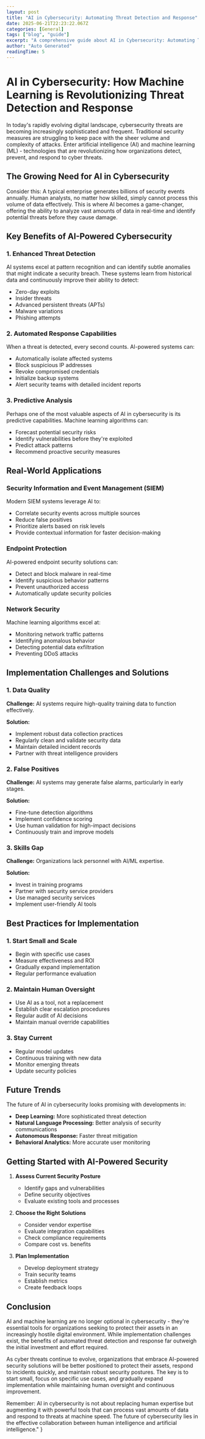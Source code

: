 ```yaml
---
layout: post
title: "AI in Cybersecurity: Automating Threat Detection and Response"
date: 2025-06-21T22:23:22.067Z
categories: [General]
tags: ["blog", "guide"]
excerpt: "A comprehensive guide about AI in Cybersecurity: Automating Threat Detection and Response"
author: "Auto Generated"
readingTime: 5
---
```


# AI in Cybersecurity: How Machine Learning is Revolutionizing Threat Detection and Response

In today's rapidly evolving digital landscape, cybersecurity threats are becoming increasingly sophisticated and frequent. Traditional security measures are struggling to keep pace with the sheer volume and complexity of attacks. Enter artificial intelligence (AI) and machine learning (ML) - technologies that are revolutionizing how organizations detect, prevent, and respond to cyber threats.

## The Growing Need for AI in Cybersecurity

Consider this: A typical enterprise generates billions of security events annually. Human analysts, no matter how skilled, simply cannot process this volume of data effectively. This is where AI becomes a game-changer, offering the ability to analyze vast amounts of data in real-time and identify potential threats before they cause damage.

## Key Benefits of AI-Powered Cybersecurity

### 1. Enhanced Threat Detection

AI systems excel at pattern recognition and can identify subtle anomalies that might indicate a security breach. These systems learn from historical data and continuously improve their ability to detect:

- Zero-day exploits
- Insider threats
- Advanced persistent threats (APTs)
- Malware variations
- Phishing attempts

### 2. Automated Response Capabilities

When a threat is detected, every second counts. AI-powered systems can:

- Automatically isolate affected systems
- Block suspicious IP addresses
- Revoke compromised credentials
- Initialize backup systems
- Alert security teams with detailed incident reports

### 3. Predictive Analysis

Perhaps one of the most valuable aspects of AI in cybersecurity is its predictive capabilities. Machine learning algorithms can:

- Forecast potential security risks
- Identify vulnerabilities before they're exploited
- Predict attack patterns
- Recommend proactive security measures

## Real-World Applications

### Security Information and Event Management (SIEM)

Modern SIEM systems leverage AI to:
- Correlate security events across multiple sources
- Reduce false positives
- Prioritize alerts based on risk levels
- Provide contextual information for faster decision-making

### Endpoint Protection

AI-powered endpoint security solutions can:
- Detect and block malware in real-time
- Identify suspicious behavior patterns
- Prevent unauthorized access
- Automatically update security policies

### Network Security

Machine learning algorithms excel at:
- Monitoring network traffic patterns
- Identifying anomalous behavior
- Detecting potential data exfiltration
- Preventing DDoS attacks

## Implementation Challenges and Solutions

### 1. Data Quality

**Challenge:** AI systems require high-quality training data to function effectively.

**Solution:**
- Implement robust data collection practices
- Regularly clean and validate security data
- Maintain detailed incident records
- Partner with threat intelligence providers

### 2. False Positives

**Challenge:** AI systems may generate false alarms, particularly in early stages.

**Solution:**
- Fine-tune detection algorithms
- Implement confidence scoring
- Use human validation for high-impact decisions
- Continuously train and improve models

### 3. Skills Gap

**Challenge:** Organizations lack personnel with AI/ML expertise.

**Solution:**
- Invest in training programs
- Partner with security service providers
- Use managed security services
- Implement user-friendly AI tools

## Best Practices for Implementation

### 1. Start Small and Scale

- Begin with specific use cases
- Measure effectiveness and ROI
- Gradually expand implementation
- Regular performance evaluation

### 2. Maintain Human Oversight

- Use AI as a tool, not a replacement
- Establish clear escalation procedures
- Regular audit of AI decisions
- Maintain manual override capabilities

### 3. Stay Current

- Regular model updates
- Continuous training with new data
- Monitor emerging threats
- Update security policies

## Future Trends

The future of AI in cybersecurity looks promising with developments in:

- **Deep Learning:** More sophisticated threat detection
- **Natural Language Processing:** Better analysis of security communications
- **Autonomous Response:** Faster threat mitigation
- **Behavioral Analytics:** More accurate user monitoring

## Getting Started with AI-Powered Security

1. **Assess Current Security Posture**
   - Identify gaps and vulnerabilities
   - Define security objectives
   - Evaluate existing tools and processes

2. **Choose the Right Solutions**
   - Consider vendor expertise
   - Evaluate integration capabilities
   - Check compliance requirements
   - Compare cost vs. benefits

3. **Plan Implementation**
   - Develop deployment strategy
   - Train security teams
   - Establish metrics
   - Create feedback loops

## Conclusion

AI and machine learning are no longer optional in cybersecurity - they're essential tools for organizations seeking to protect their assets in an increasingly hostile digital environment. While implementation challenges exist, the benefits of automated threat detection and response far outweigh the initial investment and effort required.

As cyber threats continue to evolve, organizations that embrace AI-powered security solutions will be better positioned to protect their assets, respond to incidents quickly, and maintain robust security postures. The key is to start small, focus on specific use cases, and gradually expand implementation while maintaining human oversight and continuous improvement.

Remember: AI in cybersecurity is not about replacing human expertise but augmenting it with powerful tools that can process vast amounts of data and respond to threats at machine speed. The future of cybersecurity lies in the effective collaboration between human intelligence and artificial intelligence."
}
